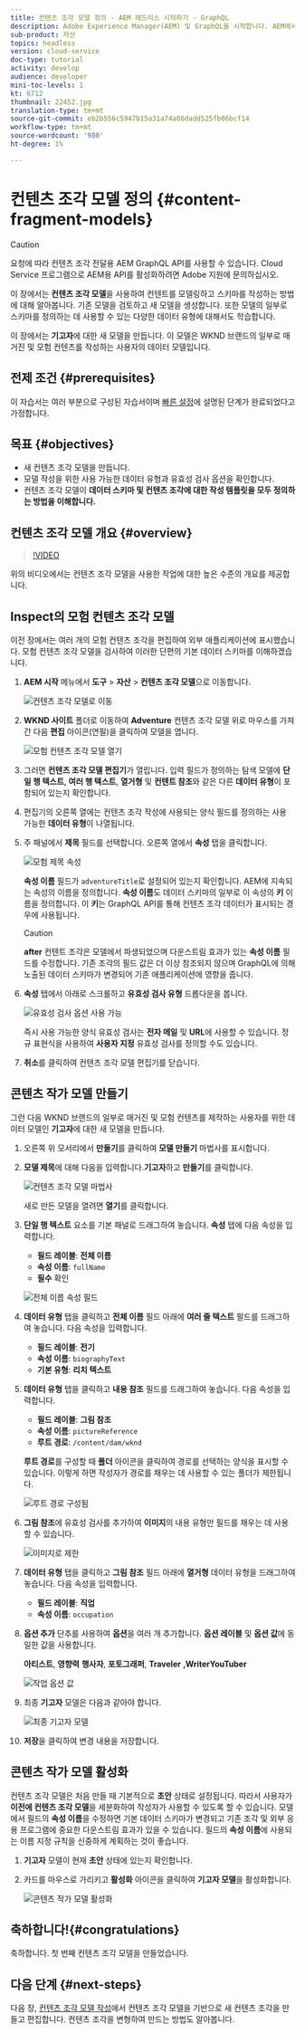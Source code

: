 ```yaml
---
title: 컨텐츠 조각 모델 정의 - AEM 헤드리스 시작하기 - GraphQL
description: Adobe Experience Manager(AEM) 및 GraphQL을 시작합니다. AEM에서 컨텐츠 조각 모델을 사용하여 컨텐츠를 모델링하고 스키마를 구축하는 방법을 알아봅니다. 기존 모델을 검토하고 새 모델을 만듭니다. 스키마를 정의하는 데 사용할 수 있는 다양한 데이터 유형에 대해 알아봅니다.
sub-product: 자산
topics: headless
version: cloud-service
doc-type: tutorial
activity: develop
audience: developer
mini-toc-levels: 1
kt: 6712
thumbnail: 22452.jpg
translation-type: tm+mt
source-git-commit: eb2b556c5947b15a31a74a86dadd525fb06bcf14
workflow-type: tm+mt
source-wordcount: '980'
ht-degree: 1%

---
```



# 컨텐츠 조각 모델 정의 {#content-fragment-models}

>[!CAUTION]
>
> 요청에 따라 컨텐츠 조각 전달용 AEM GraphQL API를 사용할 수 있습니다.
> Cloud Service 프로그램으로 AEM용 API를 활성화하려면 Adobe 지원에 문의하십시오.

이 장에서는 **컨텐츠 조각 모델**&#x200B;을 사용하여 컨텐트를 모델링하고 스키마를 작성하는 방법에 대해 알아봅니다. 기존 모델을 검토하고 새 모델을 생성합니다. 또한 모델의 일부로 스키마를 정의하는 데 사용할 수 있는 다양한 데이터 유형에 대해서도 학습합니다.

이 장에서는 **기고자**&#x200B;에 대한 새 모델을 만듭니다. 이 모델은 WKND 브랜드의 일부로 매거진 및 모험 컨텐츠를 작성하는 사용자의 데이터 모델입니다.

## 전제 조건 {#prerequisites}

이 자습서는 여러 부분으로 구성된 자습서이며 [빠른 설정](./setup.md)에 설명된 단계가 완료되었다고 가정합니다.

## 목표 {#objectives}

* 새 컨텐츠 조각 모델을 만듭니다.
* 모델 작성을 위한 사용 가능한 데이터 유형과 유효성 검사 옵션을 확인합니다.
* 컨텐츠 조각 모델이 **데이터 스키마 및 컨텐츠 조각에 대한 작성 템플릿을 모두 정의하는 방법을 이해합니다.**

## 컨텐츠 조각 모델 개요 {#overview}

>[!VIDEO](https://video.tv.adobe.com/v/22452/?quality=12&learn=on)

위의 비디오에서는 컨텐츠 조각 모델을 사용한 작업에 대한 높은 수준의 개요를 제공합니다.

## Inspect의 모험 컨텐츠 조각 모델

이전 장에서는 여러 개의 모험 컨텐츠 조각을 편집하여 외부 애플리케이션에 표시했습니다. 모험 컨텐츠 조각 모델을 검사하여 이러한 단편의 기본 데이터 스키마를 이해하겠습니다.

1. **AEM 시작** 메뉴에서 **도구** > **자산** > **컨텐츠 조각 모델**&#x200B;으로 이동합니다.

   ![컨텐츠 조각 모델로 이동](assets/content-fragment-models/content-fragment-model-navigation.png)

1. **WKND 사이트** 폴더로 이동하여 **Adventure** 컨텐츠 조각 모델 위로 마우스를 가져간 다음 **편집** 아이콘(연필)을 클릭하여 모델을 엽니다.

   ![모험 컨텐츠 조각 모델 열기](assets/content-fragment-models/adventure-content-fragment-edit.png)

1. 그러면 **컨텐츠 조각 모델 편집기**&#x200B;가 열립니다. 입력 필드가 정의하는 탐색 모델에 **단일 행 텍스트**, **여러 행 텍스트**, **열거형** 및 **컨텐트 참조**&#x200B;와 같은 다른 **데이터 유형**&#x200B;이 포함되어 있는지 확인합니다.

1. 편집기의 오른쪽 열에는 컨텐츠 조각 작성에 사용되는 양식 필드를 정의하는 사용 가능한 **데이터 유형**&#x200B;이 나열됩니다.

1. 주 패널에서 **제목** 필드를 선택합니다. 오른쪽 열에서 **속성** 탭을 클릭합니다.

   ![모험 제목 속성](assets/content-fragment-models/adventure-title-properties-tab.png)

   **속성 이름** 필드가 `adventureTitle`로 설정되어 있는지 확인합니다. AEM에 지속되는 속성의 이름을 정의합니다. **속성 이름**&#x200B;도 데이터 스키마의 일부로 이 속성의 **키** 이름을 정의합니다. 이 **키**&#x200B;는 GraphQL API를 통해 컨텐츠 조각 데이터가 표시되는 경우에 사용됩니다.

   >[!CAUTION]
   >
   > **after** 컨텐트 조각은 모델에서 파생되었으며 다운스트림 효과가 있는 **속성 이름** 필드를 수정합니다. 기존 조각의 필드 값은 더 이상 참조되지 않으며 GraphQL에 의해 노출된 데이터 스키마가 변경되어 기존 애플리케이션에 영향을 줍니다.

1. **속성** 탭에서 아래로 스크롤하고 **유효성 검사 유형** 드롭다운을 봅니다.

   ![유효성 검사 옵션 사용 가능](assets/content-fragment-models/validation-options-available.png)

   즉시 사용 가능한 양식 유효성 검사는 **전자 메일** 및 **URL**&#x200B;에 사용할 수 있습니다. 정규 표현식을 사용하여 **사용자 지정** 유효성 검사를 정의할 수도 있습니다.

1. **취소**&#x200B;를 클릭하여 컨텐츠 조각 모델 편집기를 닫습니다.

## 콘텐츠 작가 모델 만들기

그런 다음 WKND 브랜드의 일부로 매거진 및 모험 컨텐츠를 제작하는 사용자를 위한 데이터 모델인 **기고자**&#x200B;에 대한 새 모델을 만듭니다.

1. 오른쪽 위 모서리에서 **만들기**&#x200B;를 클릭하여 **모델 만들기** 마법사를 표시합니다.
1. **모델 제목**&#x200B;에 대해 다음을 입력합니다.**기고자**&#x200B;하고 **만들기**&#x200B;를 클릭합니다.

   ![컨텐츠 조각 모델 마법사](assets/content-fragment-models/content-fragment-model-wizard.png)

   새로 만든 모델을 열려면 **열기**&#x200B;를 클릭합니다.

1. **단일 행 텍스트** 요소를 기본 패널로 드래그하여 놓습니다. **속성** 탭에 다음 속성을 입력합니다.

   * **필드 레이블**: **전체 이름**
   * **속성 이름**: `fullName`
   * **필수** 확인

   ![전체 이름 속성 필드](assets/content-fragment-models/full-name-property-field.png)

1. **데이터 유형** 탭을 클릭하고 **전체 이름** 필드 아래에 **여러 줄 텍스트** 필드를 드래그하여 놓습니다. 다음 속성을 입력합니다.

   * **필드 레이블**: **전기**
   * **속성 이름**: `biographyText`
   * **기본 유형**: **리치 텍스트**

1. **데이터 유형** 탭을 클릭하고 **내용 참조** 필드를 드래그하여 놓습니다. 다음 속성을 입력합니다.

   * **필드 레이블**: **그림 참조**
   * **속성 이름**: `pictureReference`
   * **루트 경로**: `/content/dam/wknd`

   **루트 경로**&#x200B;를 구성할 때 **폴더** 아이콘을 클릭하여 경로를 선택하는 양식을 표시할 수 있습니다. 이렇게 하면 작성자가 경로를 채우는 데 사용할 수 있는 폴더가 제한됩니다.

   ![루트 경로 구성됨](assets/content-fragment-models/root-path-configure.png)

1. **그림 참조**&#x200B;에 유효성 검사를 추가하여 **이미지**&#x200B;의 내용 유형만 필드를 채우는 데 사용할 수 있습니다.

   ![이미지로 제한](assets/content-fragment-models/picture-reference-content-types.png)

1. **데이터 유형** 탭을 클릭하고 **그림 참조** 필드 아래에 **열거형** 데이터 유형을 드래그하여 놓습니다. 다음 속성을 입력합니다.

   * **필드 레이블**: **직업**
   * **속성 이름**: `occupation`

1. **옵션 추가** 단추를 사용하여 **옵션**&#x200B;을 여러 개 추가합니다. **옵션 레이블** 및 **옵션 값**&#x200B;에 동일한 값을 사용합니다.

   **아티스트**,  **영향력**  **행사자**,  **포토그래퍼**,  **Traveler**  **,WriterYouTuber**

   ![작업 옵션 값](assets/content-fragment-models/occupation-options-values.png)

1. 최종 **기고자** 모델은 다음과 같아야 합니다.

   ![최종 기고자 모델](assets/content-fragment-models/final-contributor-model.png)

1. **저장**&#x200B;을 클릭하여 변경 내용을 저장합니다.

## 콘텐츠 작가 모델 활성화

컨텐츠 조각 모델은 처음 만들 때 기본적으로 **초안** 상태로 설정됩니다. 따라서 사용자가 **이전에 컨텐츠 조각 모델**&#x200B;을 세분화하여 작성자가 사용할 수 있도록 할 수 있습니다. 모델에서 필드의 **속성 이름**&#x200B;을 수정하면 기본 데이터 스키마가 변경되고 기존 조각 및 외부 응용 프로그램에 중요한 다운스트림 효과가 있을 수 있습니다. 필드의 **속성 이름**&#x200B;에 사용되는 이름 지정 규칙을 신중하게 계획하는 것이 좋습니다.

1. **기고자** 모델이 현재 **초안** 상태에 있는지 확인합니다.

1. 카드를 마우스로 가리키고 **활성화** 아이콘을 클릭하여 **기고자 모델**&#x200B;을 활성화합니다.

   ![콘텐츠 작가 모델 활성화](assets/content-fragment-models/enable-contributor-model.png)

## 축하합니다!{#congratulations}

축하합니다. 첫 번째 컨텐츠 조각 모델을 만들었습니다.

## 다음 단계 {#next-steps}

다음 장, [컨텐츠 조각 모델 작성](author-content-fragments.md)에서 컨텐츠 조각 모델을 기반으로 새 컨텐츠 조각을 만들고 편집합니다. 컨텐츠 조각을 변형하여 만드는 방법도 알아봅니다.